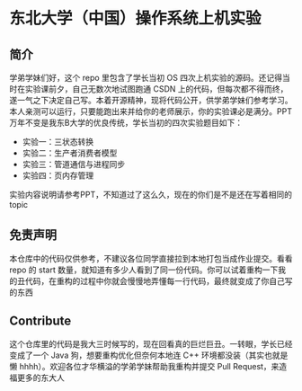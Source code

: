 # 东北大学（中国）操作系统上机实验 

## 简介

学弟学妹们好，这个 repo 里包含了学长当初 OS 四次上机实验的源码。还记得当时在实验课前夕，自己无数次地试图跑通 CSDN 上的代码，但每次都不得而终，遂一气之下决定自己写。本着开源精神，现将代码公开，供学弟学妹们参考学习。本人亲测可以运行，只要能跑出来并给你的老师展示，你的实验课必是满分。PPT 万年不变是我东B大学的优良传统，学长当初的四次实验题目如下：

* 实验一：三状态转换
* 实验二：生产者消费者模型
* 实验三：管道通信与进程同步
* 实验四：页内存管理

实验内容说明请参考PPT，不知道过了这么久，现在的你们是不是还在写着相同的 topic

## 免责声明

本仓库中的代码仅供参考，不建议各位同学直接拉到本地打包当成作业提交。看看 repo 的 start 数量，就知道有多少人看到了同一份代码。你可以试着重构一下我的丑代码，在重构的过程中你就会慢慢地弄懂每一行代码，最终就变成了你自己写的东西

## Contribute

这个仓库里的代码是我大三时候写的，现在回看真的巨烂巨丑。一转眼，学长已经变成了一个 Java 狗，想要重构优化但奈何本地连 C++ 环境都没装（其实也就是懒 hhhh）。欢迎各位才华横溢的学弟学妹帮助我重构并提交 Pull Request，来造福更多的东大人
